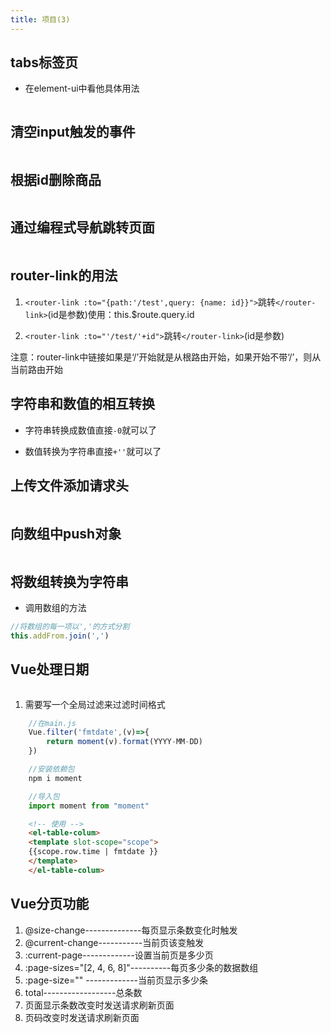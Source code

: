 ```yaml
---
title: 项目(3)
---
```

## tabs标签页
+ 在element-ui中看他具体用法
<img :src="$withBase('/front/vue/tabs页签.jpg')">

## 清空input触发的事件
<img :src="$withBase('/front/vue/清空数据.jpg')">

## 根据id删除商品
<img :src="$withBase('/front/vue/删除商品.jpg')">

 ## 通过编程式导航跳转页面
<img :src="$withBase('/front/vue/编程时跳转.jpg')">

## router-link的用法
1. `<router-link :to="{path:'/test',query: {name: id}}">`跳转`</router-link>`(id是参数)使用：this.$route.query.id  

2. `<router-link :to="'/test/'+id">`跳转`</router-link>`(id是参数)  

注意：router-link中链接如果是‘/’开始就是从根路由开始，如果开始不带‘/’，则从当前路由开始

## 字符串和数值的相互转换
+ 字符串转换成数值直接`-0`就可以了  

+ 数值转换为字符串直接`+''`就可以了

## 上传文件添加请求头
<img :src="$withBase('/front/vue/上传文件添加请求头.jpg')">

## 向数组中push对象
<img :src="$withBase('/front/vue/push对象.jpg')">

## 将数组转换为字符串
+ 调用数组的方法
```js
//将数组的每一项以','的方式分割
this.addFrom.join(',')
```

## Vue处理日期
<img :src="$withBase('/front/vue/时间格式处理.jpg')">

1. 需要写一个全局过滤来过滤时间格式
```js
    //在main.js
    Vue.filter('fmtdate',(v)=>{
        return moment(v).format(YYYY-MM-DD)
    })

    //安装依赖包
    npm i moment

    //导入包
    import moment from "moment"

```
```html
    <!-- 使用 -->
    <el-table-colum>
    <template slot-scope="scope">
    {{scope.row.time | fmtdate }}
    </template>
    </el-table-colum>
```

## Vue分页功能
1. @size-change--------------每页显示条数变化时触发
2. @current-change-----------当前页该变触发
3. :current-page-------------设置当前页是多少页
4. :page-sizes="[2, 4, 6, 8]"----------每页多少条的数据数组
5. :page-size="" -------------当前页显示多少条
6. total------------------总条数
5. 页面显示条数改变时发送请求刷新页面
6. 页码改变时发送请求刷新页面